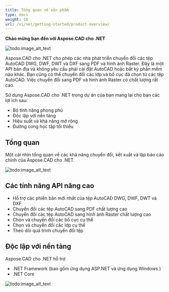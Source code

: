 ```yaml
---
title: Tổng quan về sản phẩm
type: docs
weight: 10
url: /vi/net/getting-started/product-overview/
---
```


**Chào mừng bạn đến với Aspose.CAD cho .NET**

![todo:image_alt_text](/cad/_assets/home_1.png)

Aspose.CAD cho .NET cho phép các nhà phát triển chuyển đổi các tệp AutoCAD DWG, DWF, DWT và DXF sang PDF và hình ảnh Raster. Đây là một API bản địa và không yêu cầu phải cài đặt AutoCAD hoặc bất kỳ phần mềm nào khác. Bạn cũng có thể chuyển đổi các lớp và bố cục đã chọn từ các tệp AutoCAD. Việc chuyển đổi sang PDF và hình ảnh Raster có chất lượng rất cao.

Sử dụng Aspose.CAD cho .NET trong dự án của bạn mang lại cho bạn các lợi ích sau:

- Bộ tính năng phong phú
- Độc lập với nền tảng
- Hiệu suất và khả năng mở rộng
- Đường cong học tập tối thiểu

## **Tổng quan**
Một cái nhìn tổng quan về các khả năng chuyển đổi, kết xuất và lập báo cáo chính của Aspose.CAD cho .NET.

![todo:image_alt_text](/cad/_assets/net/product-overview_2.png)
## **Các tính năng API nâng cao**
- Hỗ trợ các phiên bản mới nhất của tệp AutoCAD DWG, DWF, DWT và DXF
- Chuyển đổi các tệp AutoCAD sang PDF chất lượng cao
- Chuyển đổi các tệp AutoCAD sang hình ảnh Raster chất lượng cao
- Chọn và chuyển đổi các bố cục cụ thể
- Chọn và chuyển đổi các lớp cụ thể
- Theo dõi quá trình chuyển đổi tệp
## **Độc lập với nền tảng**
Aspose.CAD cho .NET hỗ trợ

- .NET Framework (bao gồm ứng dụng ASP.NET và ứng dụng Windows.)
- .NET Core

![todo:image_alt_text](/cad/_assets/net/product-overview_3.png)
